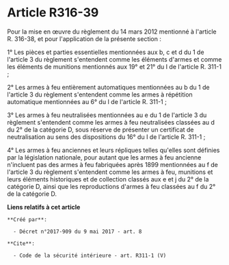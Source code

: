 # Article R316-39

Pour la mise en œuvre du règlement du 14 mars 2012 mentionné à l'article R. 316-38, et pour l'application de la présente
section : 

1° Les pièces et parties essentielles mentionnées aux b, c et d du 1 de l'article 3 du règlement s'entendent comme les
éléments d'armes et comme les éléments de munitions mentionnés aux 19° et 21° du I de l'article R. 311-1 ; 

2° Les armes à feu entièrement automatiques mentionnées au b du 1 de l'article 3 du règlement s'entendent comme les armes à
répétition automatique mentionnées au 6° du I de l'article R. 311-1 ; 

3° Les armes à feu neutralisées mentionnées au e du 1 de l'article 3 du règlement s'entendent comme les armes à feu
neutralisées classées au d du 2° de la catégorie D, sous réserve de présenter un certificat de neutralisation au sens des
dispositions du 16° du I de l'article R. 311-1 ; 

4° Les armes à feu anciennes et leurs répliques telles qu'elles sont définies par la législation nationale, pour autant que
les armes à feu ancienne n'incluent pas des armes à feu fabriquées après 1899 mentionnées au f de l'article 3 du règlement
s'entendent comme les armes à feu, munitions et leurs éléments historiques et de collection classés aux e et j du 2° de la
catégorie D, ainsi que les reproductions d'armes à feu classées au f du 2° de la catégorie D.

**Liens relatifs à cet article**

	**Créé par**:

	  - Décret n°2017-909 du 9 mai 2017 - art. 8

	**Cite**:

	  - Code de la sécurité intérieure - art. R311-1 (V)
